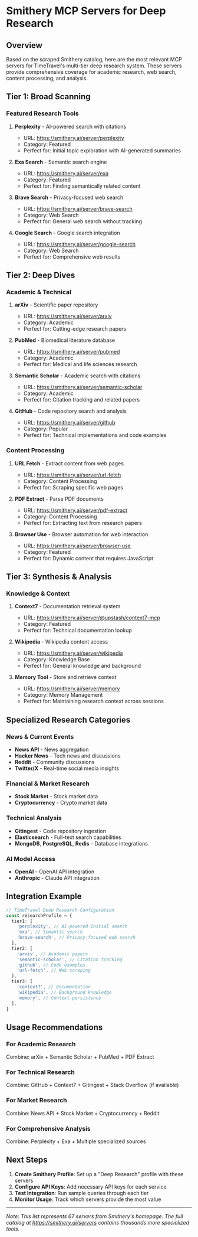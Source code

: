 # Smithery MCP Servers for Deep Research

## Overview

Based on the scraped Smithery catalog, here are the most relevant MCP servers for TimeTravel's multi-tier deep research system. These servers provide comprehensive coverage for academic research, web search, content processing, and analysis.

## Tier 1: Broad Scanning

### Featured Research Tools

1. **Perplexity** - AI-powered search with citations

   - URL: https://smithery.ai/server/perplexity
   - Category: Featured
   - Perfect for: Initial topic exploration with AI-generated summaries

2. **Exa Search** - Semantic search engine

   - URL: https://smithery.ai/server/exa
   - Category: Featured
   - Perfect for: Finding semantically related content

3. **Brave Search** - Privacy-focused web search

   - URL: https://smithery.ai/server/brave-search
   - Category: Web Search
   - Perfect for: General web search without tracking

4. **Google Search** - Google search integration
   - URL: https://smithery.ai/server/google-search
   - Category: Web Search
   - Perfect for: Comprehensive web results

## Tier 2: Deep Dives

### Academic & Technical

1. **arXiv** - Scientific paper repository

   - URL: https://smithery.ai/server/arxiv
   - Category: Academic
   - Perfect for: Cutting-edge research papers

2. **PubMed** - Biomedical literature database

   - URL: https://smithery.ai/server/pubmed
   - Category: Academic
   - Perfect for: Medical and life sciences research

3. **Semantic Scholar** - Academic search with citations

   - URL: https://smithery.ai/server/semantic-scholar
   - Category: Academic
   - Perfect for: Citation tracking and related papers

4. **GitHub** - Code repository search and analysis
   - URL: https://smithery.ai/server/github
   - Category: Popular
   - Perfect for: Technical implementations and code examples

### Content Processing

1. **URL Fetch** - Extract content from web pages

   - URL: https://smithery.ai/server/url-fetch
   - Category: Content Processing
   - Perfect for: Scraping specific web pages

2. **PDF Extract** - Parse PDF documents

   - URL: https://smithery.ai/server/pdf-extract
   - Category: Content Processing
   - Perfect for: Extracting text from research papers

3. **Browser Use** - Browser automation for web interaction
   - URL: https://smithery.ai/server/browser-use
   - Category: Featured
   - Perfect for: Dynamic content that requires JavaScript

## Tier 3: Synthesis & Analysis

### Knowledge & Context

1. **Context7** - Documentation retrieval system

   - URL: https://smithery.ai/server/@upstash/context7-mcp
   - Category: Featured
   - Perfect for: Technical documentation lookup

2. **Wikipedia** - Wikipedia content access

   - URL: https://smithery.ai/server/wikipedia
   - Category: Knowledge Base
   - Perfect for: General knowledge and background

3. **Memory Tool** - Store and retrieve context
   - URL: https://smithery.ai/server/memory
   - Category: Memory Management
   - Perfect for: Maintaining research context across sessions

## Specialized Research Categories

### News & Current Events

- **News API** - News aggregation
- **Hacker News** - Tech news and discussions
- **Reddit** - Community discussions
- **Twitter/X** - Real-time social media insights

### Financial & Market Research

- **Stock Market** - Stock market data
- **Cryptocurrency** - Crypto market data

### Technical Analysis

- **Gitingest** - Code repository ingestion
- **Elasticsearch** - Full-text search capabilities
- **MongoDB**, **PostgreSQL**, **Redis** - Database integrations

### AI Model Access

- **OpenAI** - OpenAI API integration
- **Anthropic** - Claude API integration

## Integration Example

```typescript
// TimeTravel Deep Research Configuration
const researchProfile = {
  tier1: [
    'perplexity', // AI-powered initial search
    'exa', // Semantic search
    'brave-search', // Privacy-focused web search
  ],
  tier2: [
    'arxiv', // Academic papers
    'semantic-scholar', // Citation tracking
    'github', // Code examples
    'url-fetch', // Web scraping
  ],
  tier3: [
    'context7', // Documentation
    'wikipedia', // Background knowledge
    'memory', // Context persistence
  ],
}
```

## Usage Recommendations

### For Academic Research

Combine: arXiv + Semantic Scholar + PubMed + PDF Extract

### For Technical Research

Combine: GitHub + Context7 + Gitingest + Stack Overflow (if available)

### For Market Research

Combine: News API + Stock Market + Cryptocurrency + Reddit

### For Comprehensive Analysis

Combine: Perplexity + Exa + Multiple specialized sources

## Next Steps

1. **Create Smithery Profile**: Set up a "Deep Research" profile with these servers
2. **Configure API Keys**: Add necessary API keys for each service
3. **Test Integration**: Run sample queries through each tier
4. **Monitor Usage**: Track which servers provide the most value

---

_Note: This list represents 67 servers from Smithery's homepage. The full catalog at https://smithery.ai/servers contains thousands more specialized tools._
